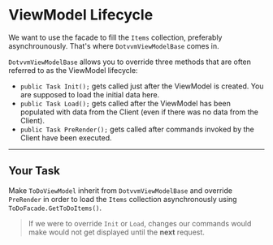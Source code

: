 ﻿---
Title: ViewModel Lifecycle
CodeTask: /resources/collections/viewmodel_lifecycle.csharp.csx
---

# ViewModel Lifecycle

We want to use the facade to fill the `Items` collection, preferably asynchrounously. That's where `DotvvmViewModelBase` comes in.

`DotvvmViewModelBase` allows you to override three methods that are often referred to as the ViewModel lifecycle:

- `public Task Init();` gets called just after the ViewModel is created. You are supposed to load the
initial data here.
- `public Task Load();` gets called after the ViewModel has been populated with data from the Client (even if there was no data from the Client).
- `public Task PreRender();` gets called after commands invoked by the Client have been executed.

---

## Your Task

Make `ToDoViewModel` inherit from `DotvvmViewModelBase` and override `PreRender` in order to load the `Items` collection asynchronously using `ToDoFacade.GetToDoItems()`.

> If we were to override `Init` or `Load`, changes our commands would make would not get displayed until the __next__ request.
